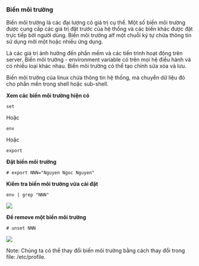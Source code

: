 ### Biến môi trường

Biến môi trường là các đại lượng có giá trị cụ thể. Một số biến môi trường được cung cấp các giá trị đặt trước của hệ thống và các biến khác
được đặt trực tiếp bởi người dùng. Biến môi trường alf một chuỗi ký tự chứa thông tin sử dụng mởi một hoặc nhiều ứng dụng.

Là các giá trị ảnh hưởng đến phần mềm và các tiến trình hoạt động trên server. Biến môi trường - environment variable có trên mọi hệ điều hành và có nhiều loại
khác nhau. Biến môi trường có thể tạo chỉnh sửa xóa và lưu.

Biến môi trường của linux chứa thông tin hệ thống, mà chuyển dữ liệu đó cho phần mền trong shell hoặc sub-shell.

**Xem các biến môi trường hiện có**

`set`

Hoặc

`env`

Hoặc

`export`

**Đặt biến môi trường**

`# export NNN="Nguyen Ngoc Nguyen"`

**Kiểm tra biến môi trường vừa cài đặt**

`env | grep "NNN"`

<img src="https://i.imgur.com/tX3Z3U3.jpg">

**Để remove một biến môi trường**

`# unset NNN`

<img src="https://i.imgur.com/7hFqonN.jpg">

Note: Chúng ta có thể thay đổi biến môi trường bằng cách thay đổi trong file: /etc/profile.





